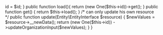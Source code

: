 <?php
namespace Clientedigital\Pipefy;

use Clientedigital\Pipefy\Graphql\Org\One;
use Clientedigital\Pipefy\Entity;
    
class Org 
{
    private int $id;

    public function __construct(int $id)
    {
        $this->id = $id;
    }

    public function load(){
        return (new One($this->id))->get(); 
    }

    public function get()
    {
        return $this->load();
    }

    /* can only update his own resource */
    public function update(Entity\EntityInterface $resource)
    {
        $newValues = $resource->__newData();

        return (new One($this->id))
            ->updateOrganizationInput($newValues); 
 
    }
} 
